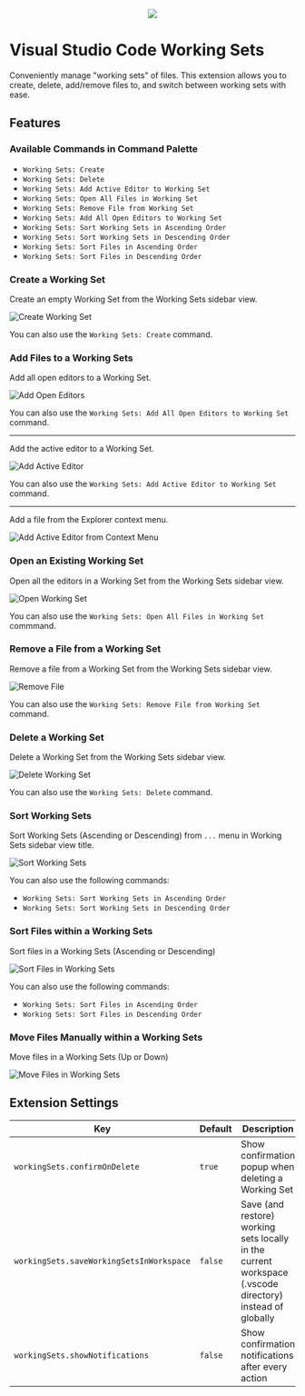 <p align="center">
  <img src="./assets/briefcase-72.png" />
</p>

# Visual Studio Code Working Sets

Conveniently manage "working sets" of files. This extension allows you to create, delete, add/remove files to, and switch between working sets with ease.

## Features

### Available Commands in Command Palette

- `Working Sets: Create`
- `Working Sets: Delete`
- `Working Sets: Add Active Editor to Working Set`
- `Working Sets: Open All Files in Working Set`
- `Working Sets: Remove File from Working Set`
- `Working Sets: Add All Open Editors to Working Set`
- `Working Sets: Sort Working Sets in Ascending Order`
- `Working Sets: Sort Working Sets in Descending Order`
- `Working Sets: Sort Files in Ascending Order`
- `Working Sets: Sort Files in Descending Order`

### Create a Working Set

Create an empty Working Set from the Working Sets sidebar view.

![Create Working Set](./assets/create.png)

You can also use the `Working Sets: Create` command.

### Add Files to a Working Sets

Add all open editors to a Working Set.

![Add Open Editors](./assets/add-files.png)

You can also use the `Working Sets: Add All Open Editors to Working Set` command.

---

Add the active editor to a Working Set.

![Add Active Editor](./assets/add-file-1.png)

You can also use the `Working Sets: Add Active Editor to Working Set` command.

---

Add a file from the Explorer context menu.

![Add Active Editor from Context Menu](./assets/add-file-2.png)

### Open an Existing Working Set

Open all the editors in a Working Set from the Working Sets sidebar view.

![Open Working Set](./assets/open.png)

You can also use the `Working Sets: Open All Files in Working Set` commmand.

### Remove a File from a Working Set

Remove a file from a Working Set from the Working Sets sidebar view.

![Remove File](./assets/remove-file.png)

You can also use the `Working Sets: Remove File from Working Set` command.

### Delete a Working Set

Delete a Working Set from the Working Sets sidebar view.

![Delete Working Set](./assets/delete.png)

You can also use the `Working Sets: Delete` command.

### Sort Working Sets

Sort Working Sets (Ascending or Descending) from `...` menu in Working Sets sidebar view title.

![Sort Working Sets](./assets/sort-sets.png)

You can also use the following commands:

- `Working Sets: Sort Working Sets in Ascending Order`
- `Working Sets: Sort Working Sets in Descending Order`

### Sort Files within a Working Sets

Sort files in a Working Sets (Ascending or Descending)

![Sort Files in Working Sets](./assets/sort-files.png)

You can also use the following commands:

- `Working Sets: Sort Files in Ascending Order`
- `Working Sets: Sort Files in Descending Order`

### Move Files Manually within a Working Sets

Move files in a Working Sets (Up or Down)

![Move Files in Working Sets](./assets/move-files.png)

## Extension Settings

| Key                                      | Default | Description                                                                                              |
| ---------------------------------------- | ------- | -------------------------------------------------------------------------------------------------------- |
| `workingSets.confirmOnDelete`            | `true`  | Show confirmation popup when deleting a Working Set                                                      |
| `workingSets.saveWorkingSetsInWorkspace` | `false` | Save (and restore) working sets locally in the current workspace (.vscode directory) instead of globally |
| `workingSets.showNotifications`          | `false` | Show confirmation notifications after every action                                                       |
